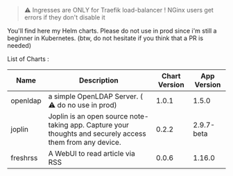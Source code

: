 
> :warning: Ingresses are ONLY for Traefik load-balancer ! NGinx users get errors if they don't disable it

You'll find here my Helm charts. Please do not use in prod since i'm still a beginner in Kubernetes. 
(btw, do not hesitate if you think that a PR is needed)


List of Charts : 

| Name  | Description | Chart Version | App Version |
|-------|-------------|---------------|-------------|
| openldap | a simple OpenLDAP Server. ( :warning: do no use in prod) | 1.0.1 | 1.5.0 |
| joplin | Joplin is an open source note-taking app. Capture your thoughts and securely access them from any device. | 0.2.2 | 2.9.7-beta |
| freshrss | A WebUI to read article via RSS | 0.0.6 | 1.16.0 |
